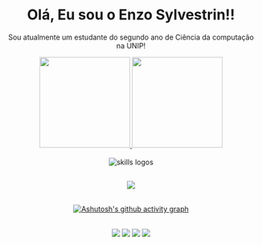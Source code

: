 <h1 align="center">Olá, Eu sou o Enzo Sylvestrin!!</h1>

<p align="center">Sou atualmente um estudante do segundo ano de Ciência da computação na UNIP!</p>

<div align="center">
  <a href="https://github.com/EnzoSylvestrin">
    <img height="180em" src="https://github-readme-stats.vercel.app/api?username=EnzoSylvestrin&show_icons=true&theme=radical&include_all_commits=true&count_private=true&hide_border=true"/>
    <img height="180em" src="https://github-readme-stats.vercel.app/api/top-langs/?username=EnzoSylvestrin&layout=compact&langs_count=8&theme=radical&hide_border=true"/>
    <br />
  </a>
</div>
 
<div align="center"><br>
  <img src="https://skillicons.dev/icons?i=git,github,githubactions,nodejs,vite,html,css,tailwind,js,ts,react,nextjs,redux,firebase,mongodb,mysql,sqlite,postgresql,postman,vercel,figma,materialui,aws,cloudflare,express,docker,graphql,heroku,jest,linux,nestjs,prisma,styledcomponents,svg,python,java" alt="skills logos" />
</div>
  
  ##
  
<div align="center">
  <div >
      <img src="https://github-readme-streak-stats.herokuapp.com?user=EnzoSylvestrin&theme=radical&hide_border=true&date_format=n%2Fj%5B%2FY%5D" /><br /><br />
    
[![Ashutosh's github activity graph](https://github-readme-activity-graph.vercel.app/graph?username=EnzoSylvestrin&bg_color=141321&color=FD418D&line=F7D746&point=06b6d4&area=true&hide_border=true)](https://github.com/ashutosh00710/github-readme-activity-graph)
  </div>
  <br />
  <a href="https://portfolio-enzosylvestrin.vercel.app" target="_blank"><img src="https://img.shields.io/badge/website-000000?style=for-the-badge&logo=About.me&logoColor=white" target="_blank"></a>
  <a href="https://www.linkedin.com/in/enzo-sylvestrin-336b71221/" target="_blank"><img src="https://img.shields.io/badge/LinkedIn-0077B5?style=for-the-badge&logo=linkedin&logoColor=white" target="_blank"></a>
  <a href="https://www.youtube.com/channel/UC4b2iCruWXbpwxtdRz_6paQ" target="_blank"><img src="https://img.shields.io/badge/YouTube-FF0000?style=for-the-badge&logo=youtube&logoColor=white" target="_blank"></a>
  <a href = "mailto:enzospavani@gmail.com.com"><img src="https://img.shields.io/badge/-Gmail-%23333?style=for-the-badge&logo=gmail&logoColor=white" target="_blank"></a>  
</div>
